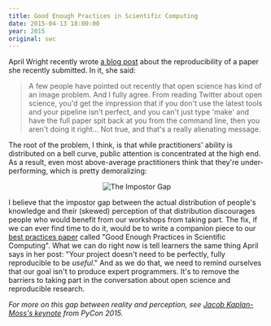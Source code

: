 ```yaml
---
title: Good Enough Practices in Scientific Computing
date: 2015-04-13 18:00:00
year: 2015
original: swc
---
```

<p>
  April Wright recently wrote
  <a href="http://wrightaprilm.github.io/posts/parity-paper.html">a blog post</a>
  about the reproducibility of a paper she recently submitted.
  In it,
  she said:
</p>
<blockquote>
  <p>
    A few people have pointed out recently that open science has kind of an image problem.
    And I fully agree.
    From reading Twitter about open science,
    you'd get the impression that if you don't use the latest tools and your pipeline isn't perfect,
    and you can't just type 'make' and have the full paper spit back at you from the command line,
    then you aren't doing it right…
    Not true, and that's a really alienating message.
  </p>
</blockquote>
<p>
  The root of the problem,
  I think,
  is that while practitioners' ability is distributed on a bell curve,
  public attention is concentrated at the high end.
  As a result,
  even most above-average practitioners think that they're under-performing,
  which is pretty demoralizing:
</p>
<div align="center">
  <img src="{{'/files/2015/04/impostor-gap.png' | relative_url}}" class="img-responsive" alt="The Impostor Gap" />
</div>
<p>
  I believe that
  the impostor gap between the actual distribution of people's knowledge
  and their (skewed) perception of that distribution
  discourages people who would benefit from our workshops from taking part.
  The fix,
  if we can ever find time to do it,
  would be to write a companion piece to our
  <a href="http://journals.plos.org/plosbiology/article?id=10.1371/journal.pbio.1001745">best practices paper</a>
  called "Good Enough Practices in Scientific Computing".
  What we can do right now is tell learners the same thing April says in her post:
  "Your project doesn't need to be perfectly, fully reproducible to be <em>useful</em>."
  And as we do that,
  we need to remind ourselves that our goal isn't to produce expert programmers.
  It's to remove the barriers to taking part in the conversation
  about open science and reproducible research.
</p>
<p>
  <em>
    For more on this gap between reality and perception,
    see <a href="https://www.youtube.com/watch?v=hIJdFxYlEKE">Jacob Kaplan-Moss's keynote</a>
    from PyCon 2015.
  </em>
</p>
